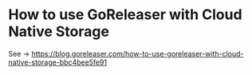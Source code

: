 # How to use GoReleaser with Cloud Native Storage

See -> https://blog.goreleaser.com/how-to-use-goreleaser-with-cloud-native-storage-bbc4bee5fe91